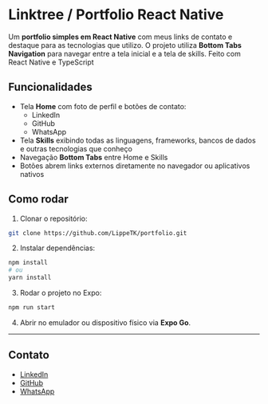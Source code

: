 # Linktree / Portfolio React Native

Um **portfolio simples em React Native** com meus links de contato e destaque para as tecnologias que utilizo. O projeto utiliza **Bottom Tabs Navigation** para navegar entre a tela inicial e a tela de skills. Feito com React Native e TypeScript

## Funcionalidades

- Tela **Home** com foto de perfil e botões de contato:
  - LinkedIn
  - GitHub
  - WhatsApp
- Tela **Skills** exibindo todas as linguagens, frameworks, bancos de dados e outras tecnologias que conheço
- Navegação **Bottom Tabs** entre Home e Skills
- Botões abrem links externos diretamente no navegador ou aplicativos nativos

## Como rodar

1. Clonar o repositório:

```bash
git clone https://github.com/LippeTK/portfolio.git
```

2. Instalar dependências:

```bash
npm install
# ou
yarn install
```

3. Rodar o projeto no Expo:

```bash
npm run start
```

4. Abrir no emulador ou dispositivo físico via **Expo Go**.

---

## Contato

- [LinkedIn](https://www.linkedin.com/in/felipe-avila-carvalho/)
- [GitHub](https://github.com/LippeTK)
- [WhatsApp](https://wa.me/5551991900860?text=Oi!)
